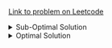 [Link to problem on Leetcode](https://leetcode.com/problems/out-of-boundary-paths/)



<details><summary>Sub-Optimal Solution</summary>

Sub-Optimal Solution: TC = `O(4 ^ N)`, SC = `O(1)`

- The naive idea would be to move in all the for directions(up,left,right,bottom) parallely, such that:

> 1. Moves are no longer left., or
> 2. We have crossed the boundary.
> So, this gives us the base condition for recursion.
>

- Now why this return 0 and return 1? ->

> Case 1: when we run out of moves and we have not exceeded the boundary, that means we have not found a way out of the grid, so return 0 in other words we are still inside the grid. <br>
> Case 2: We have exceeded the boundary, so return 1 saying that we have this one way to reach out of the boundary.
I hope it is clear till now.
>

- Move in all the four directions (up,left,right,down) decrementing the moves because when we go from the current state, to any of the four adjacent states, we have already used up a move.

- We return the sum of all the four paths because we want the total number of paths, that can exceed the boundary within the given moves.


This Method TLEs.
</details>


<details><summary>Optimal Solution</summary>

Optimal Solution: TC = `O(M * N * maxMoves)`, SC =  `O(M * N * maxMoves)`

- Can we memoize it? Yes as there are overlapping subproblems.
E.g.: Situations like [ i = 1, j = 1, max_moves = 1] will be calculated many times, e.g.: max_moves = 2 and coming left from i = 1, j = 2, or going right from i=1, j =0, or coming down from i = 0, j = 1 or going up from i = 2, j =1.

- So ,why to solve 4 times for the same [ i = 1, j = 1, max_moves = 1]. Better to memoize/store the computed result in some datastructure and return the result directly next time without actually computing [ i = 1, j = 1, max_moves = 1] again.

- I hope you understood why can/should we memoize!

- Now, use a dp array of shape [m * n * maxMove] as all the three factors are needed.
- At i = 1, j = 1 -> maxMove = 1 and maxMove = 2 will have different answers, so we need all the 3 values.

- Thus we create a 3D DP Array and each cell of the dp [i, j, x] array represents, the number of paths to move the ball out of the grid boundary form position [i, j] with max_moves = x.

Runtime: `6 ms`, faster than `91.62%`<br>
Memory Usage: `9.5 MB`, less than `38.46%`<br>

[Whole Editorial Credits](https://leetcode.com/problems/out-of-boundary-paths/discuss/1293697/Python%3A-Easy-to-Understand-Explanation%3A-Recursion-and-Memoization-with-time-and-space-complexity.)


<details><summary>Clean Code</summary>

![](https://github.com/archishmanghos/code-images/blob/master/Leetcode/576.png)

</details>

</details>
